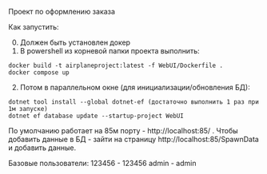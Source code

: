 Проект по оформлению заказа

Как запустить:

0) Должен быть установлен докер
1) В powershell из корневой папки проекта выполнить:
```
docker build -t airplaneproject:latest -f WebUI/Dockerfile .
docker compose up
```
2) Потом в параллельном окне (для инициализации/обновления БД):

```
dotnet tool install --global dotnet-ef (достаточно выполнить 1 раз при 1м запуске)
dotnet ef database update --startup-project WebUI
```
По умолчанию работает на 85м порту - http://localhost:85/ .
Чтобы добавить данные в БД - зайти на страницу http://localhost:85/SpawnData и добавить данные.

Базовые пользователи:
123456 - 123456
admin - admin